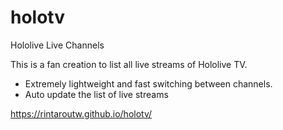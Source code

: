# holotv

Hololive Live Channels

This is a fan creation to list all live streams of Hololive TV.

- Extremely lightweight and fast switching between channels.
- Auto update the list of live streams

https://rintaroutw.github.io/holotv/
